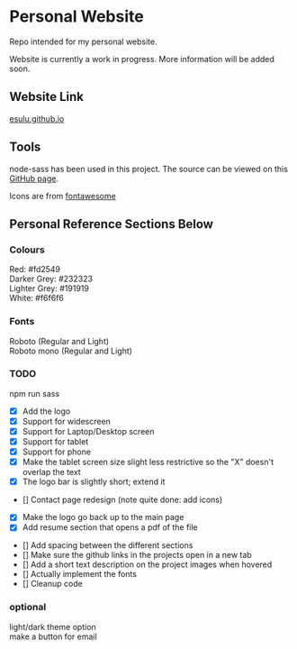 # Personal Website
Repo intended for my personal website.

Website is currently a work in progress. More information will be added soon.

## Website Link
[esulu.github.io](https://esulu.github.io/dist/index.html)

## Tools
node-sass has been used in this project. The source can be viewed on this [GitHub page](https://github.com/sass/node-sass).  

Icons are from [fontawesome](https://fontawesome.com)

## Personal Reference Sections Below

### Colours
Red: #fd2549  
Darker Grey: #232323  
Lighter Grey: #191919  
White: #f6f6f6  

### Fonts
Roboto (Regular and Light)  
Roboto mono (Regular and Light)  

### TODO
npm run sass  
- [x] Add the logo  
- [x] Support for widescreen  
- [x] Support for Laptop/Desktop screen  
- [x] Support for tablet  
- [x] Support for phone 
- [x] Make the tablet screen size slight less restrictive so the "X" doesn't overlap the text  
- [x] The logo bar is slightly short; extend it    
- [] Contact page redesign (note quite done: add icons)  
- [x] Make the logo go back up to the main page  
- [x] Add resume section that opens a pdf of the file  
- [] Add spacing between the different sections  
- [] Make sure the github links in the projects open in a new tab  
- [] Add a short text description on the project images when hovered  
- [] Actually implement the fonts  
- [] Cleanup code  

### optional
light/dark theme option  
make a button for email  
